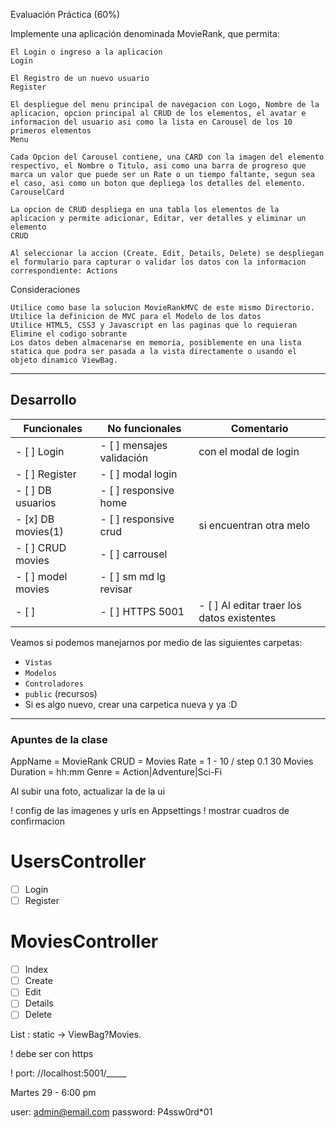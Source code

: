 Evaluación Práctica (60%)

Implemente una aplicación denominada MovieRank, que permita:

    El Login o ingreso a la aplicacion
    Login

    El Registro de un nuevo usuario
    Register

    El despliegue del menu principal de navegacion con Logo, Nombre de la aplicacion, opcion principal al CRUD de los elementos, el avatar e informacion del usuario asi como la lista en Carousel de los 10 primeros elementos
    Menu

    Cada Opcion del Carousel contiene, una CARD con la imagen del elemento respectivo, el Nombre o Titulo, asi como una barra de progreso que marca un valor que puede ser un Rate o un tiempo faltante, segun sea el caso, asi como un boton que depliega los detalles del elemento.
    CarouselCard

    La opcion de CRUD despliega en una tabla los elementos de la aplicacion y permite adicionar, Editar, ver detalles y eliminar un elemento
    CRUD

    Al seleccionar la accion (Create. Edit, Details, Delete) se despliegan el formulario para capturar o validar los datos con la informacion correspondiente: Actions

Consideraciones

    Utilice como base la solucion MovieRankMVC de este mismo Directorio.
    Utilice la definicion de MVC para el Modelo de los datos
    Utilice HTML5, CSS3 y Javascript en las paginas que lo requieran
    Elimine el codigo sobrante
    Los datos deben almacenarse en memoria, posiblemente en una lista statica que podra ser pasada a la vista directamente o usando el objeto dinamico ViewBag.

---

## Desarrollo

| Funcionales        | No funcionales            | Comentario                                 |
|--------------------|---------------------------|--------------------------------------------|
| - [ ] Login        | - [ ] mensajes validación | con el modal de login                      |
| - [ ] Register     | - [ ] modal login         |                                            |
| - [ ] DB usuarios  | - [ ] responsive home     |                                            |
| - [x] DB movies(1) | - [ ] responsive crud     | si encuentran otra melo                    |
| - [ ] CRUD movies  | - [ ] carrousel           |                                            |
| - [ ] model movies | - [ ] sm md lg revisar    |                                            |
| - [ ]              | - [ ] HTTPS 5001          | - [ ] Al editar traer los datos existentes |

Veamos si podemos manejarnos por medio de las siguientes carpetas:

* `Vistas`
* `Modelos`
* `Controladores`
* `public` (recursos)
* Si es algo nuevo, crear una carpetica nueva y ya :D

---

### Apuntes de la clase

AppName = MovieRank
CRUD = Movies
Rate = 1 - 10 / step 0.1
30 Movies
Duration = hh:mm
Genre = Action|Adventure|Sci-Fi

Al subir una foto, actualizar la de la ui

! config de las imagenes y urls en Appsettings
! mostrar cuadros de confirmacion

# UsersController

- [ ] Login
- [ ] Register

# MoviesController

- [ ] Index
- [ ] Create
- [ ] Edit
- [ ] Details
- [ ] Delete

List<Movies> : static -> ViewBag?Movies.

! debe ser con https

! port: //localhost:5001/_____

Martes 29 - 6:00 pm

user: admin@email.com
password: P4ssw0rd*01